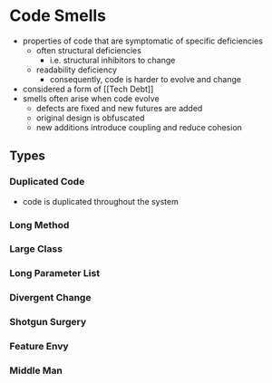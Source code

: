 # Code Smells
- properties of code that are symptomatic of specific deficiencies
	- often structural deficiencies
		- i.e. structural inhibitors to change
	- readability deficiency
		- consequently, code is harder to evolve and change
- considered a form of [[Tech Debt]]
- smells often arise when code evolve
	- defects are fixed and new futures are added
	- original design is obfuscated
	- new additions introduce coupling and reduce cohesion

## Types
### Duplicated Code
- code is duplicated throughout the system
### Long Method
### Large Class
### Long Parameter List
### Divergent Change
### Shotgun Surgery
### Feature Envy
### Middle Man
